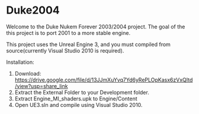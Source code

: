 # Duke2004

Welcome to the Duke Nukem Forever 2003/2004 project. The goal of the this project is to port 2001 to a more stable engine.

This project uses the Unreal Engine 3, and you must compiled from source(currently Visual Studio 2010 is required).

Installation:

1) Download: https://drive.google.com/file/d/13JJmXuYvq7Yd6yRePLOpKasx6zVxQItd/view?usp=share_link
2) Extract the External Folder to your Development folder.
3) Extract Engine_MI_shaders.upk to Engine/Content
4) Open UE3.sln and compile using Visual Studio 2010.

